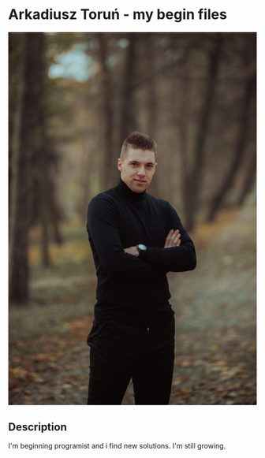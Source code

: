 # Arkadiusz Toruń - my begin files

![Arkadiusz](images/IMG-1.jpg)



## Description
I'm beginning programist and i find new solutions. I'm still growing.
